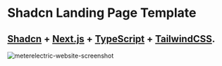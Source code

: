 # Shadcn Landing Page Template

## <a href="https://ui.shadcn.com/" target="_blank">Shadcn</a> + <a href="https://nextjs.org/" target="_blank">Next.js</a> + <a href="https://www.typescriptlang.org/" target="_blank">TypeScript</a> + <a href="https://tailwindcss.com/" target="_blank">TailwindCSS</a>.

![meterelectric-website-screenshot](https://github.com/user-attachments/assets/9f3bb47f-5a24-4742-8c96-0c728296f10d)
